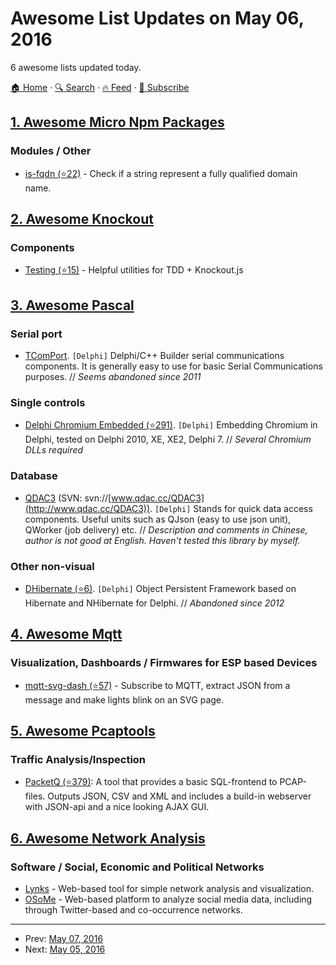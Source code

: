 # Awesome List Updates on May 06, 2016

6 awesome lists updated today.

[🏠 Home](/README.md) · [🔍 Search](https://test.trackawesomelist.com/search/) · [🔥 Feed](https://test.trackawesomelist.com/feed.xml) · [📮 Subscribe](https://trackawesomelist.us17.list-manage.com/subscribe?u=d2f0117aa829c83a63ec63c2f&id=36a103854c)



## [1. Awesome Micro Npm Packages](/content/parro-it/awesome-micro-npm-packages/README.md)

### Modules / Other

*   [is-fqdn (⭐22)](https://github.com/parro-it/is-fqdn) - Check if a string represent a fully qualified domain name.

## [2. Awesome Knockout](/content/dnbard/awesome-knockout/README.md)

### Components

*   [Testing (⭐15)](https://github.com/profiscience/ko-component-tester) - Helpful utilities for TDD + Knockout.js

## [3. Awesome Pascal](/content/Fr0sT-Brutal/awesome-pascal/README.md)

### Serial port

*   [TComPort](https://sourceforge.net/projects/comport). `[Delphi]` Delphi/C++ Builder serial communications components. It is generally easy to use for basic Serial Communications purposes.
    // *Seems abandoned since 2011*

### Single controls

*   [Delphi Chromium Embedded (⭐291)](https://github.com/hgourvest/dcef3). `[Delphi]` Embedding Chromium in Delphi, tested on Delphi 2010, XE, XE2, Delphi 7.
    // *Several Chromium DLLs required*

### Database

*   [QDAC3](http://blog.qdac.cc/?page_id=139) (SVN: svn://[www.qdac.cc/QDAC3](http://www.qdac.cc/QDAC3)). `[Delphi]` Stands for quick data access components. Useful units such as QJson (easy to use json unit), QWorker (job delivery) etc.
    // *Description and comments in Chinese, author is not good at English. Haven't tested this library by myself.*

### Other non-visual

*   [DHibernate (⭐6)](https://github.com/thecocce/delphi-hibernate). `[Delphi]` Object Persistent Framework based on Hibernate and NHibernate for Delphi.
    // *Abandoned since 2012*

## [4. Awesome Mqtt](/content/hobbyquaker/awesome-mqtt/README.md)

### Visualization, Dashboards / Firmwares for ESP based Devices

*   [mqtt-svg-dash (⭐57)](https://github.com/jpmens/mqtt-svg-dash) - Subscribe to MQTT, extract JSON from a message and make lights blink on an SVG page.

## [5. Awesome Pcaptools](/content/caesar0301/awesome-pcaptools/README.md)

### Traffic Analysis/Inspection

*   [PacketQ (⭐379)](https://github.com/dotse/PacketQ): A tool that provides a basic SQL-frontend to PCAP-files. Outputs JSON, CSV and XML and includes a build-in webserver with JSON-api and a nice looking AJAX GUI.

## [6. Awesome Network Analysis](/content/briatte/awesome-network-analysis/README.md)

### Software / Social, Economic and Political Networks

*   [Lynks](https://lynksoft.com/) - Web-based tool for simple network analysis and visualization.
*   [OSoMe](http://osome.iuni.iu.edu/) - Web-based platform to analyze social media data, including through Twitter-based and co-occurrence networks.

---

- Prev: [May 07, 2016](/content/2016/05/07/README.md)
- Next: [May 05, 2016](/content/2016/05/05/README.md)